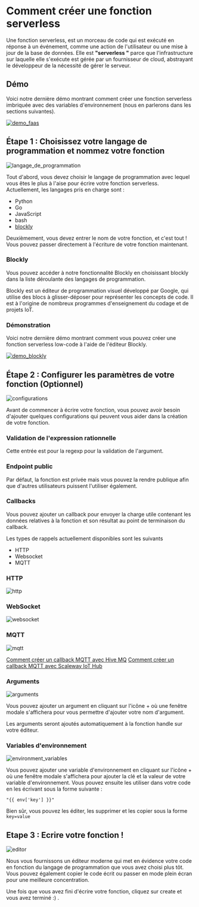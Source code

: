 # Comment créer une fonction serverless

Une fonction serverless, est un morceau de code qui est exécuté en réponse à un événement, comme une action de l'utilisateur ou une mise à jour de la base de données. Elle est **"serverless "** parce que l'infrastructure sur laquelle elle s'exécute est gérée par un fournisseur de cloud, abstrayant le développeur de la nécessité de gérer le serveur.

## Démo

Voici notre dernière démo montrant comment créer une fonction serverless imbriquée avec des variables d'environnement (nous en parlerons dans les sections suivantes).

[ ![demo_faas](../../../../img/demo_faas.png)](https://www.youtube.com/watch?v=J6t95NXQGnM)

## Étape 1 : Choisissez votre langage de programmation et nommez votre fonction

![langage_de_programmation](../../../../img/faas/function.png)

Tout d'abord, vous devez choisir le langage de programmation avec lequel vous êtes le plus à l'aise pour écrire votre fonction serverless. Actuellement, les langages pris en charge sont :

- Python
- Go
- JavaScript
- bash
- [blockly](#Blockly)

Deuxièmement, vous devez entrer le nom de votre fonction, et c'est tout ! Vous pouvez passer directement à l'écriture de votre fonction maintenant.

### Blockly

Vous pouvez accéder à notre fonctionnalité Blockly en choisissant blockly dans la liste déroulante des langages de programmation.

Blockly est un éditeur de programmation visuel développé par Google, qui utilise des blocs à glisser-déposer pour représenter les concepts de code. Il est à l'origine de nombreux programmes d'enseignement du codage et de projets IoT.

### Démonstration

Voici notre dernière démo montrant comment vous pouvez créer une fonction serverless low-code à l'aide de l'éditeur Blockly.

[ ![demo_blockly](../../../../img/demo_blockly.png)](https://youtu.be/ikBNQmlXJY8)

## Étape 2 : Configurer les paramètres de votre fonction (Optionnel)

![configurations](../../../../img/faas/function2.png)

Avant de commencer à écrire votre fonction, vous pouvez avoir besoin d'ajouter quelques configurations qui peuvent vous aider dans la création de votre fonction.

### Validation de l'expression rationnelle

Cette entrée est pour la regexp pour la validation de l'argument.

### Endpoint public

Par défaut, la fonction est privée mais vous pouvez la rendre publique afin que d'autres utilisateurs puissent l'utiliser également.

### Callbacks

Vous pouvez ajouter un callback pour envoyer la charge utile contenant les données relatives à la fonction et son résultat au point de terminaison du callback.

Les types de rappels actuellement disponibles sont les suivants

- HTTP
- Websocket
- MQTT

### HTTP

![http](../../../../img/faas/http_callback.png)

### WebSocket

![websocket](../../../../img/faas/websocket_callback.png)

### MQTT

![mqtt](../../../../img/faas/mqtt_callback.png)

[Comment créer un callback MQTT avec Hive MQ](./how_to_create_mqtt_hive_mq.md)
[Comment créer un callback MQTT avec Scaleway IoT Hub](./how_to_create_mqtt_scaleway.md)

### Arguments

![arguments](../../../../img/faas/function_arguments.png)

Vous pouvez ajouter un argument en cliquant sur l'icône + où une fenêtre modale s'affichera pour vous permettre d'ajouter votre nom d'argument.

Les arguments seront ajoutés automatiquement à la fonction handle sur votre éditeur.

### Variables d'environnement

![environment_variables](../../../../img/faas/function_environment_variable.png)

Vous pouvez ajouter une variable d'environnement en cliquant sur l'icône + où une fenêtre modale s'affichera pour ajouter la clé et la valeur de votre variable d'environnement. Vous pouvez ensuite les utiliser dans votre code en les écrivant sous la forme suivante :

```shell
"{{ env['key'] }}"
```

Bien sûr, vous pouvez les éditer, les supprimer et les copier sous la forme `key=value`

## Etape 3 : Ecrire votre fonction !

![editor](../../../../img/faas/function_editor.png)

Nous vous fournissons un éditeur moderne qui met en évidence votre code en fonction du langage de programmation que vous avez choisi plus tôt. Vous pouvez également copier le code écrit ou passer en mode plein écran pour une meilleure concentration.

Une fois que vous avez fini d'écrire votre fonction, cliquez sur create et vous avez terminé :) .
